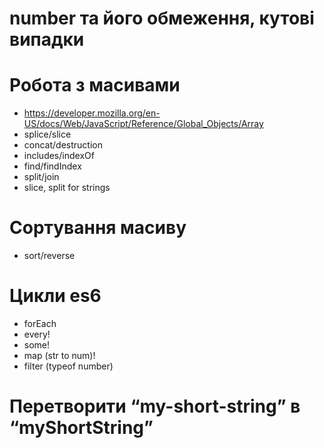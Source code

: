# number та його обмеження, кутові випадки
# Робота з масивами
- https://developer.mozilla.org/en-US/docs/Web/JavaScript/Reference/Global_Objects/Array
- splice/slice
- concat/destruction
- includes/indexOf
- find/findIndex
- split/join
- slice, split for strings
# Сортування масиву
- sort/reverse
# Цикли es6
- forEach
- every!
- some!
- map (str to num)!
- filter (typeof number)
# Перетворити “my-short-string” в “myShortString”

